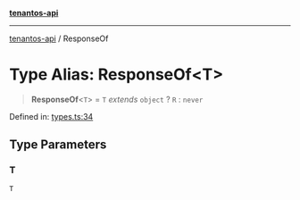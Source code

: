 [**tenantos-api**](../README.md)

***

[tenantos-api](../globals.md) / ResponseOf

# Type Alias: ResponseOf\<T\>

> **ResponseOf**\<`T`\> = `T` *extends* `object` ? `R` : `never`

Defined in: [types.ts:34](https://github.com/shadmanZero/tenantos-api/blob/50bbdae310005a0ca12345f143ddaf8ea2b8ce90/src/types.ts#L34)

## Type Parameters

### T

`T`
